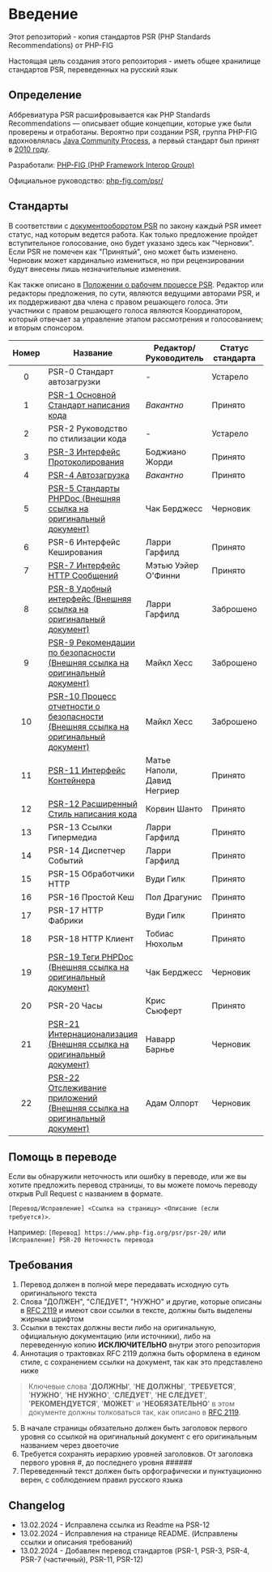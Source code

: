 # Введение

Этот репозиторий - копия стандартов PSR (PHP Standards Recommendations) от PHP-FIG

Настоящая цель создания этого репозитория - иметь общее хранилище стандартов PSR, переведенных на русский язык

## Определение

Аббревиатура PSR расшифровывается как PHP Standards Recommendations — описывает общие концепции, 
которые уже были проверены и отработаны. Вероятно при создании PSR, группа PHP-FIG
вдохновлялась [Java Community Process](https://ru.wikipedia.org/wiki/Java_Community_Process), 
а первый стандарт был принят в [2010 году](https://github.com/php-fig/fig-standards/commit/ab3b658ec9fae0ec6b1b93913c1c8789360b3755).

Разработали: [PHP-FIG (PHP Framework Interop Group)](https://www.php-fig.org/psr/)

Официальное руководство: [php-fig.com/psr/](https://www.php-fig.org/psr/)

## Стандарты

В соответствии с [документооборотом PSR](https://github.com/php-fig/fig-standards/blob/master/bylaws/002-psr-workflow.md) по закону каждый PSR имеет статус, над которым ведется работа. Как только предложение пройдет вступительное голосование, оно будет указано здесь как "Черновик". Если PSR не помечен как "Принятый", оно может быть изменено. Черновик может кардинально измениться, но при рецензировании будут внесены лишь незначительные изменения.

Как также описано в [Положении о рабочем процессе PSR](https://github.com/php-fig/fig-standards/blob/master/bylaws/002-psr-workflow.md). Редактор или редакторы предложения, по сути, являются ведущими авторами PSR, и их поддерживают два члена с правом решающего голоса. Эти участники с правом решающего голоса являются Координатором, который отвечает за управление этапом рассмотрения и голосованием; и вторым спонсором.

| Номер | Название                                                                                                                                                                          | Редактор/Руководитель       | Статус стандарта | Статус перевода    |
|:-----:|-----------------------------------------------------------------------------------------------------------------------------------------------------------------------------------|-----------------------------|------------------|--------------------|
|   0   | PSR-0 Стандарт автозагрузки                                                                                                                                                       | -                           | Устарело         | Отсутствует        |
|   1   | [PSR-1 Основной Стандарт написания кода](./Standards/PSR-1-Basic-Coding-Standard.md)                                                                                              | *Вакантно*                  | Принято          | Полный             |
|   2   | PSR-2 Руководство по стилизации кода                                                                                                                                              | -                           | Устарело         | Отсутствует        |
|   3   | [PSR-3 Интерфейс Протоколирования](./Standards/PSR-3-Logger-Interface.md)                                                                                                         | Боджиано Жорди              | Принято          | Полный             |
|   4   | [PSR-4 Автозагрузка](./Standards/PSR-4-Autoloader.md)                                                                                                                             | *Вакантно*                  | Принято          | Полный             |
|   5   | [PSR-5 Стандарты PHPDoc (Внешняя ссылка на оригинальный документ)](https://github.com/php-fig/fig-standards/blob/master/proposed/phpdoc.md)                                       | Чак Берджесс                | Черновик         | Отсутствует        |
|   6   | PSR-6 Интерфейс Кеширования                                                                                                                                                       | Ларри Гарфилд               | Принято          | Отсутствует        |
|   7   | [PSR-7 Интерфейс HTTP Сообщений](./Standards/PSR-7-HTTP-message-interfaces.md)                                                                                                    | Мэтью Уэйер О'Финни         | Принято          | Частичный/Машинный |
|   8   | [PSR-8 Удобный интерфейс (Внешняя ссылка на оригинальный документ)](https://github.com/php-fig/fig-standards/tree/master/proposed/psr-8-hug)                                      | Ларри Гарфилд               | Заброшено        | Отсутствует        |
|   9   | [PSR-9 Рекомендации по безопасности (Внешняя ссылка на оригинальный документ)](https://github.com/php-fig/fig-standards/blob/master/proposed/security-disclosure-publication.md)  | Майкл Хесс                  | Заброшено        | Отсутствует        |
|  10   | [PSR-10 Процесс отчетности о безопасности (Внешняя ссылка на оригинальный документ)](https://github.com/php-fig/fig-standards/blob/master/proposed/security-reporting-process.md) | Майкл Хесс                  | Заброшено        | Отсутствует        |
|  11   | [PSR-11 Интерфейс Контейнера](./Standards/PSR-11-Container-interface.md)                                                                                                          | Матье Наполи, Давид Негриер | Принято          | Полный             |
|  12   | [PSR-12 Расширенный Стиль написания кода](./Standards/PSR-12-Extended-Coding-Style.md)                                                                                            | Корвин Шанто                | Принято          | Полный             |
|  13   | PSR-13 Ссылки Гипермедиа                                                                                                                                                          | Ларри Гарфилд               | Принято          | Отсутствует        |
|  14   | PSR-14 Диспетчер Событий                                                                                                                                                          | Ларри Гарфилд               | Принято          | Отсутствует        |
|  15   | PSR-15 Обработчики HTTP                                                                                                                                                           | Вуди Гилк                   | Принято          | Отсутствует        |
|  16   | PSR-16 Простой Кеш                                                                                                                                                                | Пол Драгунис                | Принято          | Отсутствует        |
|  17   | PSR-17 HTTP Фабрики                                                                                                                                                               | Вуди Гилк                   | Принято          | Отсутствует        |
|  18   | PSR-18 HTTP Клиент                                                                                                                                                                | Тобиас Нюхольм              | Принято          | Отсутствует        |
|  19   | [PSR-19 Теги PHPDoc (Внешняя ссылка на оригинальный документ)](https://github.com/php-fig/fig-standards/blob/master/proposed/phpdoc-tags.md)                                      | Чак Берджесс                | Черновик         | Отсутствует        |
|  20   | PSR-20 Часы                                                                                                                                                                       | Крис Сьюферт                | Принято          | Отсутствует        |
|  21   | [PSR-21 Интернационализация (Внешняя ссылка на оригинальный документ)](https://github.com/php-fig/fig-standards/blob/master/proposed/internationalization.md)                     | Наварр Барнье               | Черновик         | Отсутствует        |
|  22   | [PSR-22 Отслеживание приложений (Внешняя ссылка на оригинальный документ)](https://github.com/php-fig/fig-standards/blob/master/proposed/tracing.md)                              | Адам Олпорт                 | Черновик         | Отсутствует        |

## Помощь в переводе

Если вы обнаружили неточность или ошибку в переводе, или же вы хотите предложить перевод страницы,
то вы можете помочь переводу открыв Pull Request с названием в формате.

`[Перевод/Исправление] <Ссылка на страницу> <Описание (если требуется)>`.

Например:
`[Перевод] https://www.php-fig.org/psr/psr-20/` или `[Исправление] PSR-20 Неточность перевода`

## Требования

1. Перевод должен в полной мере передавать исходную суть оригинального текста
2. Слова "ДОЛЖЕН", "СЛЕДУЕТ", "НУЖНО" и другие, которые описаны в [RFC 2119](https://www.ietf.org/rfc/rfc2119.txt) и имеют свои ссылки в тексте, должны быть выделены жирным шрифтом
3. Ссылки в текстах должны вести либо на оригинальную, официальную документацию (или источники), либо на переведенную копию **ИСКЛЮЧИТЕЛЬНО** внутри этого репозитория
4. Аннотация о трактовках RFC 2119 должна быть оформлена в едином стиле, с сохранением ссылки на документ, так как это представлено ниже
> Ключевые слова '**ДОЛЖНЫ**', '**НЕ ДОЛЖНЫ**', '**ТРЕБУЕТСЯ**', '**НУЖНО**', '**НЕ НУЖНО**', '**СЛЕДУЕТ**', '**НЕ СЛЕДУЕТ**', '**РЕКОМЕНДУЕТСЯ**', '**МОЖЕТ**' и '**НЕОБЯЗАТЕЛЬНО**' в этом документе должны толковаться так, как описано в [RFC 2119](https://www.ietf.org/rfc/rfc2119.txt).
5. В начале страницы обязательно должен быть заголовок первого уровня со ссылкой на оригинальный документ с его оригинальным названием через двоеточие
6. Требуется сохранять иерархию уровней заголовков. От заголовка первого уровня #, до последнего уровня ######
7. Переведенный текст должен быть орфографически и пунктуационно верен, с соблюдением правил русского языка

## Changelog

- 13.02.2024 - Исправлена ссылка из Readme на PSR-12
- 13.02.2024 - Исправления на странице README. (Исправлены ссылки и описания требований)
- 13.02.2024 - Добавлен перевод стандартов (PSR-1, PSR-3, PSR-4, PSR-7 (частичный), PSR-11, PSR-12)
